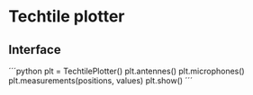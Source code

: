 # Techtile plotter

## Interface

´´´python
plt = TechtilePlotter()
plt.antennes()
plt.microphones()
plt.measurements(positions, values)
plt.show()
´´´
